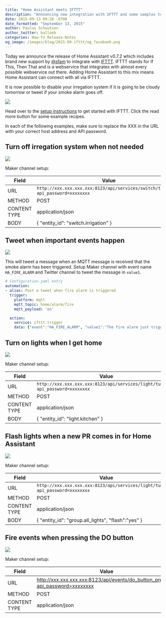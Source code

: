 ```yaml
---
title: "Home Assistant meets IFTTT"
description: "Announcing new integration with IFTTT and some samples to get started."
date: 2015-09-13 09:28 -0700
date_formatted: "September 13, 2015"
author: Paulus Schoutsen
author_twitter: balloob
categories: How-To Release-Notes
og_image: /images/blog/2015-09-ifttt/og_facebook.png
---
```


Today we announce the release of Home Assistant v0.7.2 which includes brand new support by [@sfam][github-sfam] to integrate with [IFTTT][ifttt]. IFTTT stands for If This, Then That and is a webservice that integrates with almost every possible webservice out there. Adding Home Assistant to this mix means Home Assistant can connect with all via IFTTT.

It is now possible to disable your irregation system if it is going to be cloudy tomorrow or tweet if your smoke alarm goes off.

[github-sfam]: https://github.com/sfam
[ifttt]: https://ifttt.com

<p class='img'>
  <img src='/images/blog/2015-09-ifttt/splash.png'>
</p>

Head over to the [setup instructions](/integrations/ifttt/) to get started with IFTTT. Click the read more button for some example recipes.

<!--more-->

In each of the following examples, make sure to replace the XXX in the URL with your correct host address and API password.

## Turn off irregation system when not needed

<p class='img'>
  <img src='/images/blog/2015-09-ifttt/recipe-weather.png' />
</p>

Maker channel setup:

| Field | Value |
| ----- | ----- |
| URL   |  `http://xxx.xxx.xxx.xxx:8123/api/services/switch/turn_off?api_password=xxxxxxxx`
| METHOD | POST
| CONTENT TYPE | application/json
| BODY | { "entity_id": "switch.irrigation" }

## Tweet when important events happen

<p class='img'>
  <img src='/images/blog/2015-09-ifttt/recipe-twitter.png' />
</p>

This will tweet a message when an MQTT message is received that the smoke alarm has been triggered. Setup Maker channel with event name `HA_FIRE_ALARM` and Twitter channel to tweet the message in `value1`.

```yaml
# Configuration.yaml entry
automation:
- alias: Post a tweet when fire alarm is triggered
  trigger:
    platform: mqtt
    mqtt_topic: home/alarm/fire
    mqtt_payload: 'on'

  action:
    service: ifttt.trigger
    data: {"event":"HA_FIRE_ALARM", "value1":"The fire alarm just triggered!"}
```

## Turn on lights when I get home

<p class='img'>
  <img src='/images/blog/2015-09-ifttt/recipe-geo.png' />
</p>

Maker channel setup:

| Field | Value |
| ----- | ----- |
| URL   |  `http://xxx.xxx.xxx.xxx:8123/api/services/light/turn_on?api_password=xxxxxxxx`
| METHOD | POST
| CONTENT TYPE | application/json
| BODY | { "entity_id": "light.kitchen" }

## Flash lights when a new PR comes in for Home Assistant

<p class='img'>
  <img src='/images/blog/2015-09-ifttt/recipe-github.png' />
</p>

Maker channel setup:

| Field | Value |
| ----- | ----- |
| URL   |  `http://xxx.xxx.xxx.xxx:8123/api/services/light/turn_on?api_password=xxxxxxxx`
| METHOD | POST
| CONTENT TYPE | application/json
| BODY | { "entity_id": "group.all_lights", "flash":"yes" }

## Fire events when pressing the DO button

<p class='img'>
  <img src='/images/blog/2015-09-ifttt/recipe-do.png' />
</p>

Maker channel setup:

| Field | Value |
| ----- | ----- |
| URL   |  http://xxx.xxx.xxx.xxx:8123/api/events/do_button_pressed?api_password=xxxxxxxx
| METHOD | POST
| CONTENT TYPE | application/json
